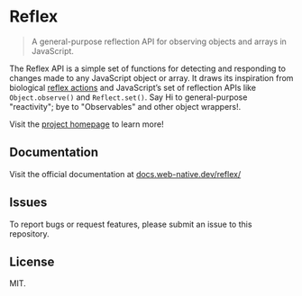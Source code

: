 # Reflex
> A general-purpose reflection API for observing objects and arrays in JavaScript.

The Reflex API is a simple set of functions for detecting and responding to changes made to any JavaScript object or array. It draws its inspiration from biological [reflex actions](https://en.wikipedia.org/wiki/Reflex) and JavaScript’s set of reflection APIs like `Object.observe()` and `Reflect.set()`. Say Hi to general-purpose "reactivity"; bye to "Observables" and other object wrappers!.

Visit the [project homepage](https://docs.web-native.dev/reflex/) to learn more!

## Documentation
Visit the official documentation at [docs.web-native.dev/reflex/](https://docs.web-native.dev/reflex/)

## Issues
To report bugs or request features, please submit an issue to this repository.

## License
MIT.
